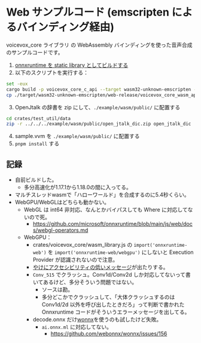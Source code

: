 # Web サンプルコード (emscripten によるバインディング経由)

voicevox_core ライブラリ の WebAssembly バインディングを使った音声合成のサンプルコードです。

1. [onnxruntime を static library としてビルドする](https://onnxruntime.ai/docs/build/web.html)
2. 以下のスクリプトを実行する：

```bash
set -eux
cargo build -p voicevox_core_c_api --target wasm32-unknown-emscripten --profile web-release
cp ./target/wasm32-unknown-emscripten/web-release/voicevox_core_wasm_api.{mjs,wasm} ./example/wasm/src/artifacts/
```

3. OpenJtalk の辞書を zip にして、`./example/wasm/public/` に配置する

```bash
cd crates/test_util/data
zip -r ../../../example/wasm/public/open_jtalk_dic.zip open_jtalk_dic
```

4. sample.vvm を `./example/wasm/public/` に配置する
5. `pnpm install` する

## 記録

- 自前ビルドした。
  - 多分高速化が1.17.1から1.18.0の間に入ってる。
- マルチスレッドwasmで「ハローワールド」を合成するのに5.4秒くらい。
- WebGPU/WebGLはどちらも動かない。
  - WebGL は int64 非対応、なんとかバイパスしても Where に対応してないので死。
    - https://github.com/microsoft/onnxruntime/blob/main/js/web/docs/webgl-operators.md
  - WebGPU：
    - crates/voicevox_core/wasm_library.js の `import('onnxruntime-web')` を `import('onnxruntime-web/webgpu')` にしないと Execution Provider が認識されないので注意。
    - [やけにアクセシビリティの低いメッセージ](https://files.slack.com/files-pri/T03C4RC8V-F06PUEAE8PP/image.png)が出たりする。
    - `Conv_515` でクラッシュ。Conv1d/Conv2d しか対応してないって書いてあるけど、多分そういう問題ではない。
      - ソースは勘。
      - 多分どこかでクラッシュして、「大体クラッシュするのは Conv1d/2d 以外を呼び出したときだろ」って判断で書かれた Onnxruntime コードがそういうエラーメッセージを出してる。
    - decode.onnx だけ[wonnx](https://github.com/webonnx/wonnx)を使うのも試したけど失敗。
      - `ai.onnx.ml` に対応してない。
        - https://github.com/webonnx/wonnx/issues/156
